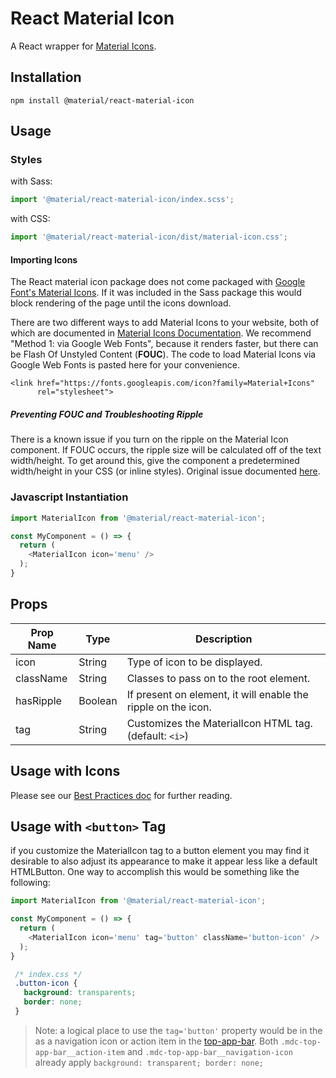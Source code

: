 # React Material Icon

A React wrapper for [Material Icons](http://material.io/tools/icons).

## Installation

```
npm install @material/react-material-icon
```

## Usage

### Styles

with Sass:
```js
import '@material/react-material-icon/index.scss';
```

with CSS:
```js
import '@material/react-material-icon/dist/material-icon.css';
```

#### Importing Icons

The React material icon package does not come packaged with [Google Font's Material Icons](https://google.github.io/material-design-icons/). If it was included in the Sass package this would block rendering of the page until the icons download.

There are two different ways to add Material Icons to your website, both of which are documented in [Material Icons Documentation](https://google.github.io/material-design-icons/#icon-font-for-the-web). We recommend "Method 1: via Google Web Fonts", because it renders faster, but there can be Flash Of Unstyled Content (**FOUC**). The code to load Material Icons via Google Web Fonts is pasted here for your convenience.
```
<link href="https://fonts.googleapis.com/icon?family=Material+Icons"
      rel="stylesheet">
```

##### Preventing FOUC and Troubleshooting Ripple

There is a known issue if you turn on the ripple on the Material Icon component. If FOUC occurs, the ripple size will be calculated off of the text width/height. To get around this, give the component a predetermined width/height in your CSS (or inline styles). Original issue documented [here](https://github.com/material-components/material-components-web/issues/2702).

### Javascript Instantiation

```js
import MaterialIcon from '@material/react-material-icon';

const MyComponent = () => {
  return (
    <MaterialIcon icon='menu' />
  );
}
```

## Props

Prop Name | Type | Description
--- | --- | ---
icon | String | Type of icon to be displayed.
className | String | Classes to pass on to the root element.
hasRipple | Boolean | If present on element, it will enable the ripple on the icon.
tag | String | Customizes the MaterialIcon HTML tag. (default: `<i>`) 


## Usage with Icons

Please see our [Best Practices doc](../../docs/best-practices.md#importing-font-icons) for further reading.

## Usage with `<button>` Tag

if you customize the MaterialIcon tag to a button element you may find it desirable
to also adjust its appearance to make it appear less like a default HTMLButton. One 
way to accomplish this would be something like the following:

```js
import MaterialIcon from '@material/react-material-icon';

const MyComponent = () => {
  return (
    <MaterialIcon icon='menu' tag='button' className='button-icon' />
  );
}
```

```css
 /* index.css */
 .button-icon {
   background: transparents;
   border: none;
 }
```

> Note: a logical place to use the `tag='button'` property would be in the as a
> navigation icon or action item in the  [top-app-bar]('../top-app-bar/README.md').
> Both  `.mdc-top-app-bar__action-item` and `.mdc-top-app-bar__navigation-icon` already
> apply `background: transparent; border: none;`
